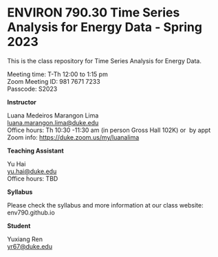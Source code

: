 # ENVIRON 790.30 Time Series Analysis for Energy Data - Spring 2023


This is the class repository for Time Series Analysis for Energy Data. <br>

Meeting time: T-Th 12:00 to 1:15 pm <br>
Zoom Meeting ID: 981 7671 7233 <br>
Passcode: S2023 <br>


**Instructor** <br>

Luana Medeiros Marangon Lima <br>
luana.marangon.lima@duke.edu <br>
Office hours: Th 10:30 -11:30 am (in person Gross Hall 102K) or  by appt <br>
Zoom info: https://duke.zoom.us/my/luanalima



**Teaching Assistant** <br>

Yu Hai <br>
yu.hai@duke.edu <br>
Office hours: TBD


**Syllabus** <br>

Please check the syllabus and more information at our class website: <br>
env790.github.io


**Student** <br>

Yuxiang Ren <br>
yr67@duke.edu <br>


